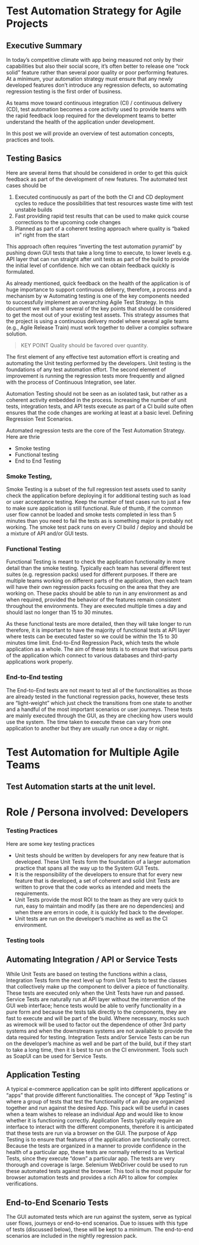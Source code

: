 # Test Automation Strategy for Agile Projects

## Executive Summary 
In today’s competitive climate with app being measured not only by their capabilities but also their social score, it’s often better to release one “rock solid” feature rather than several poor quality or poor performing features.
At a minimum, your automation strategy must ensure that any newly developed features don’t introduce any regression defects, so automating regression testing is the first order of business.

As teams move toward continuous integration (CI) / continuous delivery (CD), test automation becomes a core activity used to provide teams with the rapid feedback loop required for the development teams to better understand the health of the application under development.

In this post we will provide an overview of test automation concepts, practices and tools.

## Testing Basics
Here are several items that should be considered in order to get this quick feedback as part of the development of new features. The automated test cases should be
1.	Executed continuously as part of the both the CI and CD deployment cycles to reduce the possibilities that test resources waste time with test unstable builds 
2.	Fast providing rapid test results that can be used to make quick course corrections to the upcoming code changes
3.	Planned as part of a coherent testing approach where quality is “baked in” right from the start

This approach often requires “inverting the test automation pyramid” by pushing down GUI tests that take a long time to execute, to lower levels e.g. API layer that can run straight after unit tests as part of the build to provide the initial level of confidence.
hich we can obtain feedback quickly is formulated.

As already mentioned, quick feedback on the health of the application is of huge importance to support continuous delivery, therefore, a process and a mechanism by w
Automating testing is one of the key components needed to successfully implement an overarching Agile Test Strategy.  In this document we will share several of the key points that should be considered to get the most out of your existing test assets.  This strategy assumes that the project is using a continuous delivery model where several agile teams (e.g., Agile Release Train) must work together to deliver a complex software solution.  

>
> KEY POINT	Quality should be favored over quantity. 
>

The first element of any effective test automation effort is creating and automating the Unit testing performed by the developers.  Unit testing is the foundations of any test automation effort. 
The second element of improvement is running the regression tests more frequently and aligned with the process of Continuous Integration, see later. 

Automation Testing should not be seen as an isolated task, but rather as a coherent activity embedded in the process. Increasing the number of unit tests, integration tests, and API tests execute as part of a CI build suite often ensures that the code changes are working at least at a basic level.
Defining Regression Test Scenarios.

Automated regression tests are the core of the Test Automation Strategy. Here are thrie
- Smoke testing
- Functional testing
- End to End Testing

### Smoke Testing, 
Smoke Testing is a subset of the full regression test assets used to sanity check the application before deploying it for additional testing such as load or user acceptance testing. Keep the number of test cases  run to just a few to make sure application is still functional.
Rule of thumb, if the common user flow cannot be loaded and smoke tests completed in less than 5 minutes than you need to fail the tests as is something major is probably not working.
The smoke test pack runs on every CI build / deploy and should be a mixture of API and/or GUI tests.

### Functional Testing 
Functional Testing is meant to check the application functionality in more detail than the smoke testing. 
Typically each team has several different test suites (e.g. regression packs) used for different purposes. If there are multiple teams working on different parts of the application, then each team will have their own regression packs focusing on the area that they are working on.
These packs should be able to run in any environment as and when required, provided the behavior of the features remain consistent throughout the environments. They are executed multiple times a day and should last no longer than 15 to 30 minutes.

As these functional tests are more detailed, then they will take longer to run therefore, it is important to have the majority of functional tests at API layer where tests can be executed faster so we could be within the 15 to 30 minutes time limit.
End-to-End Regression Pack, which tests the whole application as a whole. The aim of these tests is to ensure that various parts of the application which connect to various databases and third-party applications work properly.

### End-to-End testing
The End-to-End tests are not meant to test all of the functionalities as those are already tested in the functional regression packs, however, these tests are “light-weight” which just check the transitions from one state to another and a handful of the most important scenarios or user journeys.
These tests are mainly executed through the GUI, as they are checking how users would use the system. The time taken to execute these can vary from one application to another but they are usually run once a day or night.

# Test Automation for Multiple Agile Teams

## Test Automation starts at the unit level. 
 
# Role / Persona involved: Developers

### Testing Practices
Here are some key testing practices
- Unit tests should be written by developers for any new feature that is developed. These Unit Tests form the foundation of a larger automation practice that spans all the way up to the System GUI Tests.
-  It is the responsibility of the developers to ensure that for every new feature that is developed, a set of coherent and solid Unit Tests are written to prove that the code works as intended and meets the requirements.
- Unit Tests provide the most ROI to the team as they are very quick to run, easy to maintain and modify (as there are no dependencies) and when there are errors in code, it is quickly fed back to the developer.
- Unit tests are run on the developer’s machine as well as the CI environment.
### Testing tools

## Automating Integration / API or Service Tests
While Unit Tests are based on testing the functions within a class, Integration Tests form the next level up from Unit Tests to test the classes that collectively make up the component to deliver a piece of functionality. These tests are executed only when the Unit Tests have run and passed.
Service Tests are naturally run at API layer without the intervention of the GUI web interface; hence tests would be able to verify functionality in a pure form and because the tests talk directly to the components, they are fast to execute and will be part of the build.
Where necessary, mocks such as wiremock will be used to factor out the dependence of other 3rd party systems and when the downstream systems are not available to provide the data required for testing.
Integration Tests and/or Service Tests can be run on the developer’s machine as well and be part of the build, but if they start to take a long time, then it is best to run on the CI environment.
Tools such as SoapUI can be used for Service Tests.
## Application Testing
A typical e-commerce application can be split into different applications or “apps” that provide different functionalities. The concept of “App Testing” is where a group of tests that test the functionality of an App are organized together and run against the desired App. This pack will be useful in cases when a team wishes to release an individual App and would like to know whether it is functioning correctly.
Application Tests typically require an interface to interact with the different components, therefore it is anticipated that these tests are run via a browser on the GUI.
The purpose of App Testing is to ensure that features of the application are functionally correct. Because the tests are organized in a manner to provide confidence in the health of a particular app, these tests are normally referred to as Vertical Tests, since they execute “down” a particular app. The tests are very thorough and coverage is large.
Selenium WebDriver could be used to run these automated tests against the browser. This tool is the most popular for browser automation tests and provides a rich API to allow for complex verifications.

## End-to-End Scenario Tests
The GUI automated tests which are run against the system, serve as typical user flows, journeys or end-to-end scenarios. Due to issues with this type of tests (discussed below), these will be kept to a minimum. The end-to-end scenarios are included in the nightly regression pack.

